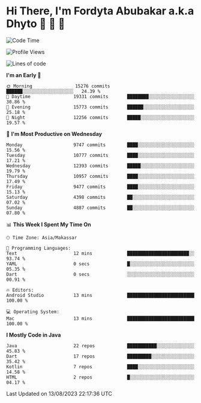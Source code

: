 # Hi There, I'm Fordyta Abubakar a.k.a Dhyto 👋 👋 👋 

<!--
**DhytoDev/dhytodev** is a ✨ _special_ ✨ repository because its `README.md` (this file) appears on your GitHub profile.

Here are some ideas to get you started:

- 🔭 I’m currently working on ...
- 🌱 I’m currently learning ...
- 👯 I’m looking to collaborate on ...
- 🤔 I’m looking for help with ...
- 💬 Ask me about ...
- 📫 How to reach me: ...
- 😄 Pronouns: ...
- ⚡ Fun fact: ...
-->

<!--START_SECTION:waka-->
![Code Time](http://img.shields.io/badge/Code%20Time-1%2C977%20hrs%2040%20mins-blue)

![Profile Views](http://img.shields.io/badge/Profile%20Views-0-blue)

![Lines of code](https://img.shields.io/badge/From%20Hello%20World%20I%27ve%20Written-7.8%20million%20lines%20of%20code-blue)

**I'm an Early 🐤** 

```text
🌞 Morning                15276 commits       ██████░░░░░░░░░░░░░░░░░░░   24.39 % 
🌆 Daytime                19331 commits       ████████░░░░░░░░░░░░░░░░░   30.86 % 
🌃 Evening                15773 commits       ██████░░░░░░░░░░░░░░░░░░░   25.18 % 
🌙 Night                  12256 commits       █████░░░░░░░░░░░░░░░░░░░░   19.57 % 
```
📅 **I'm Most Productive on Wednesday** 

```text
Monday                   9747 commits        ████░░░░░░░░░░░░░░░░░░░░░   15.56 % 
Tuesday                  10777 commits       ████░░░░░░░░░░░░░░░░░░░░░   17.21 % 
Wednesday                12393 commits       █████░░░░░░░░░░░░░░░░░░░░   19.79 % 
Thursday                 10957 commits       ████░░░░░░░░░░░░░░░░░░░░░   17.49 % 
Friday                   9477 commits        ████░░░░░░░░░░░░░░░░░░░░░   15.13 % 
Saturday                 4398 commits        ██░░░░░░░░░░░░░░░░░░░░░░░   07.02 % 
Sunday                   4887 commits        ██░░░░░░░░░░░░░░░░░░░░░░░   07.80 % 
```


📊 **This Week I Spent My Time On** 

```text
🕑︎ Time Zone: Asia/Makassar

💬 Programming Languages: 
Text                     12 mins             ███████████████████████░░   93.74 % 
YAML                     0 secs              █░░░░░░░░░░░░░░░░░░░░░░░░   05.35 % 
Dart                     0 secs              ░░░░░░░░░░░░░░░░░░░░░░░░░   00.91 % 

🔥 Editors: 
Android Studio           13 mins             █████████████████████████   100.00 % 

💻 Operating System: 
Mac                      13 mins             █████████████████████████   100.00 % 
```

**I Mostly Code in Java** 

```text
Java                     22 repos            ███████████░░░░░░░░░░░░░░   45.83 % 
Dart                     17 repos            █████████░░░░░░░░░░░░░░░░   35.42 % 
Kotlin                   7 repos             ████░░░░░░░░░░░░░░░░░░░░░   14.58 % 
HTML                     2 repos             █░░░░░░░░░░░░░░░░░░░░░░░░   04.17 % 
```




 Last Updated on 13/08/2023 22:17:36 UTC
<!--END_SECTION:waka-->
